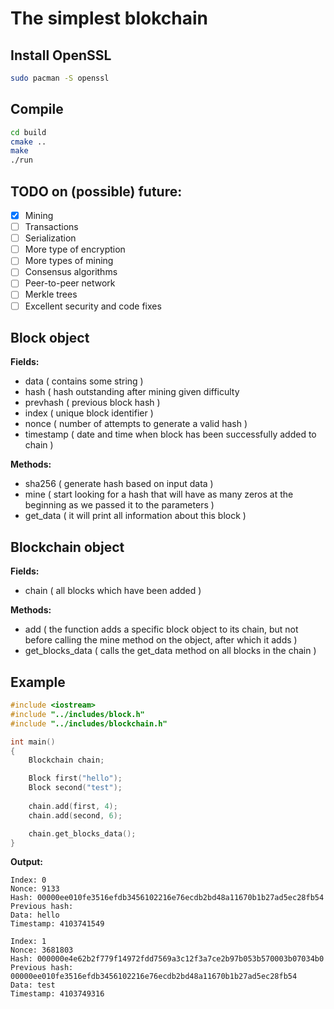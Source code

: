 # The simplest blokchain

## Install OpenSSL
```bash
sudo pacman -S openssl
```
## Compile
```bash
cd build
cmake ..
make
./run
```

## TODO on (possible) future:
- [x] Mining
- [ ] Transactions
- [ ] Serialization
- [ ] More type of encryption
- [ ] More types of mining
- [ ] Consensus algorithms
- [ ] Peer-to-peer network
- [ ] Merkle trees
- [ ] Excellent security and code fixes

## Block object
**Fields:**
- data ( contains some string )
- hash ( hash outstanding after mining given difficulty
- prevhash ( previous block hash )
- index ( unique block identifier )
- nonce ( number of attempts to generate a valid hash )
- timestamp ( date and time when block has been successfully added to chain )

**Methods:**
- sha256 ( generate hash based on input data )
- mine ( start looking for a hash that will have as many zeros at the beginning as we passed it to the parameters )
- get_data ( it will print all information about this block )

## Blockchain object
**Fields:**
- chain ( all blocks which have been added )

**Methods:**
- add ( the function adds a specific block object to its chain, but not before calling the mine method on the object, after which it adds )
- get_blocks_data ( calls the get_data method on all blocks in the chain )

## Example
```cpp
#include <iostream>
#include "../includes/block.h"
#include "../includes/blockchain.h"

int main()
{
    Blockchain chain;

    Block first("hello");
    Block second("test");
    
    chain.add(first, 4);
    chain.add(second, 6);

    chain.get_blocks_data();
}
```
**Output:**
```
Index: 0
Nonce: 9133
Hash: 00000ee010fe3516efdb3456102216e76ecdb2bd48a11670b1b27ad5ec28fb54
Previous hash: 
Data: hello
Timestamp: 4103741549

Index: 1
Nonce: 3681803
Hash: 000000e4e62b2f779f14972fdd7569a3c12f3a7ce2b97b053b570003b07034b0
Previous hash: 00000ee010fe3516efdb3456102216e76ecdb2bd48a11670b1b27ad5ec28fb54
Data: test
Timestamp: 4103749316
```

